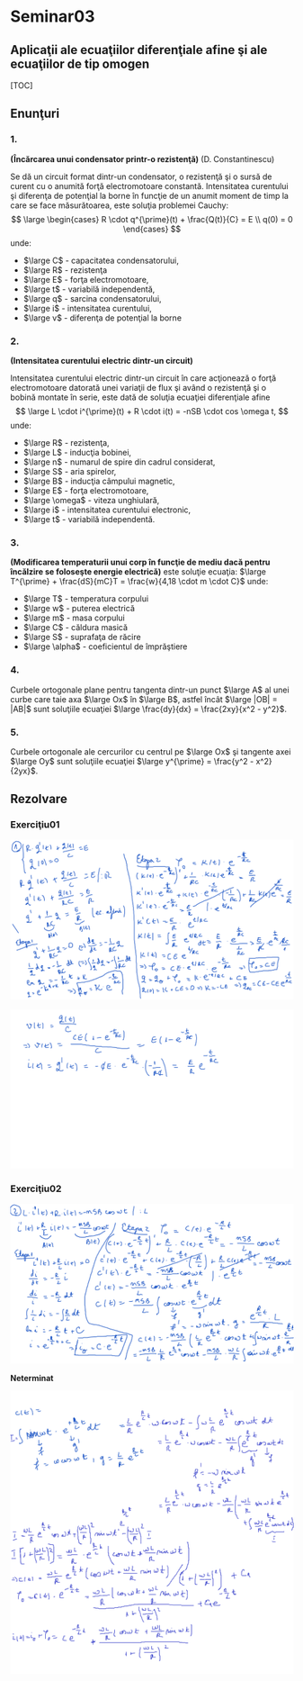 # Seminar03

## Aplicaţii ale ecuaţiilor diferenţiale afine şi ale ecuaţiilor de tip omogen 

[TOC]

## Enunţuri

### 1.

**(Încărcarea unui condensator printr-o rezistenţă)** (D. Constantinescu)

Se dă un circuit format dintr-un condensator, o rezistenţă şi o sursă de curent cu o anumită forţă electromotoare constantă. Intensitatea curentului şi diferenţa de potenţial la borne în funcţie de un anumit moment de timp la care se face măsurătoarea, este soluţia problemei Cauchy:
$$
\large
\begin{cases}
R \cdot q^{\prime}(t) + \frac{Q(t)}{C} = E \\
q(0) = 0
\end{cases}
$$
unde:

- $\large C$ - capacitatea condensatorului,
- $\large R$ - rezistenţa
- $\large E$ - forţa electromotoare,
- $\large t$ - variabilă independentă,
- $\large q$ - sarcina condensatorului,
- $\large i$ - intensitatea curentului,
- $\large v$ - diferenţa de potenţial la borne

### 2.

**(Intensitatea curentului electric dintr-un circuit)**

Intensitatea curentului electric dintr-un circuit în care acţionează o forţă electromotoare datorată unei variaţii de flux şi având o rezistenţă şi o bobină montate în serie, este dată de soluţia ecuaţiei diferenţiale afine
$$
\large L \cdot i^{\prime}(t) + R \cdot i(t) = -nSB \cdot cos \omega t,
$$
unde:

- $\large R$ - rezistenţa,
- $\large L$ - inducţia bobinei,
- $\large n$ - numarul de spire din cadrul considerat,
- $\large S$ - aria spirelor,
- $\large B$ - inducţia câmpului magnetic,
- $\large E$ - forţa electromotoare,
- $\large \omega$ - viteza unghiulară,
- $\large i$ - intensitatea curentului electronic,
- $\large t$ - variabilă independentă.

### 3.

**(Modificarea temperaturii unui corp în funcţie de mediu dacă pentru încălzire se foloseşte energie electrică)** este soluţie ecuaţia: $\large T^{\prime} + \frac{dS}{mC}T = \frac{w}{4,18 \cdot m \cdot C}$ unde:

- $\large T$ - temperatura corpului
- $\large w$ - puterea electrică
- $\large m$ - masa corpului
- $\large C$ - căldura masică
- $\large S$ - suprafaţa de răcire
- $\large \alpha$ - coeficientul de împrăştiere

### 4.

Curbele ortogonale plane pentru tangenta dintr-un punct $\large A$ al unei curbe care taie axa $\large Ox$ în $\large B$, astfel încât $\large |OB| = |AB|$ sunt soluţiile ecuaţiei $\large \frac{dy}{dx} = \frac{2xy}{x^2 - y^2}$. 

### 5.

Curbele ortogonale ale cercurilor cu centrul pe $\large Ox$ şi tangente axei $\large Oy$ sunt soluţiile ecuaţiei $\large y^{\prime} = \frac{y^2 - x^2}{2yx}$. 

## Rezolvare

### Exerciţiu01

![Ex1_1](.test/Ex1_1.png)

![Ex1_2](.test/Ex1_2.png)

### Exerciţiu02

![Ex2_1](.test/Ex2_1.png)

**Neterminat**

![Ex2_2-neterminat](.test/Ex2_2-neterminat.png)

